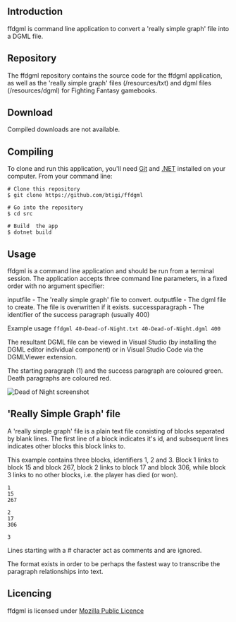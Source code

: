 ## Introduction

ffdgml is command line application to convert a 'really simple graph' file into a DGML file.


## Repository

The ffdgml repository contains the source code for the  ffdgml application, as well as the 'really simple graph' files (/resources/txt) and dgml files (/resources/dgml)  for Fighting Fantasy gamebooks.


## Download

Compiled downloads are not available.


## Compiling

To clone and run this application, you'll need [Git](https://git-scm.com) and [.NET](https://dotnet.microsoft.com/) installed on your computer. From your command line:

```
# Clone this repository
$ git clone https://github.com/btigi/ffdgml

# Go into the repository
$ cd src

# Build  the app
$ dotnet build
```

## Usage

ffdgml is a command line application and should be run from a terminal session. The application accepts three command line parameters, in a fixed order with no argument specifier:

inputfile - The 'really simple graph' file to convert.
outputfile - The dgml file to create. The file is overwritten if it exists.
successparagraph - The identifier of the success paragraph (usually 400)

Example usage
 ```ffdgml 40-Dead-of-Night.txt 40-Dead-of-Night.dgml 400```

The resultant DGML file can be viewed in Visual Studio (by installing the DGML editor individual component) or in Visual Studio Code via the DGMLViewer extension.

The starting paragraph (1) and the success paragraph are coloured green. Death paragraphs are coloured red.

![Dead of Night screenshot](resources/screenshot.png)


## 'Really Simple Graph' file

A 'really simple graph' file is a plain text file consisting of blocks separated by blank lines. The first line of a block indicates it's id, and subsequent lines indicates other blocks this block links to.

This example contains three blocks, identifiers 1, 2 and 3. Block 1  links to block 15 and block 267,  block 2 links to block 17 and block 306, while block 3 links to no other blocks, i.e. the player has died (or won).
```
1
15
267

2
17
306

3
```

Lines starting with a # character act as comments and are ignored.

The format exists in order to be perhaps the fastest way to transcribe the paragraph relationships into text.


## Licencing

ffdgml is licensed under [Mozilla Public Licence](https://www.mozilla.org/en-US/MPL/2.0/)